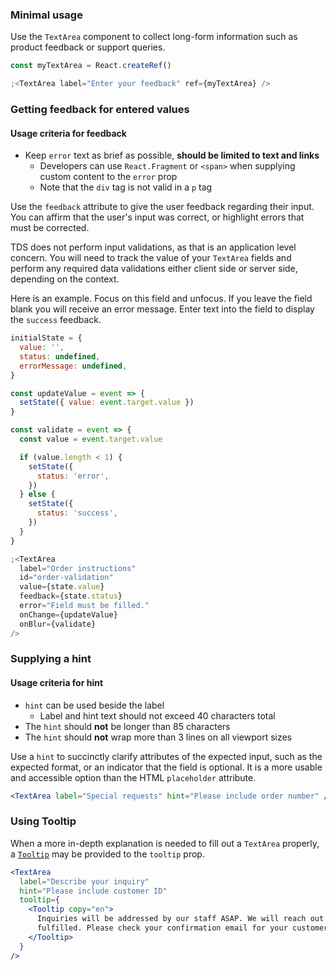 ### Minimal usage

Use the `TextArea` component to collect long-form information such as product feedback or support queries.

```jsx
const myTextArea = React.createRef()

;<TextArea label="Enter your feedback" ref={myTextArea} />
```

### Getting feedback for entered values

#### Usage criteria for feedback

- Keep `error` text as brief as possible, **should be limited to text and links**
  - Developers can use `React.Fragment` or `<span>` when supplying custom content to the `error` prop
  - Note that the `div` tag is not valid in a `p` tag

Use the `feedback` attribute to give the user feedback regarding their input. You can affirm that the user's input
was correct, or highlight errors that must be corrected.

TDS does not perform input validations, as that is an application level concern. You will need to track the value of your
`TextArea` fields and perform any required data validations either client side or server side, depending on the context.

Here is an example. Focus on this field and unfocus. If you leave the field blank you will receive an error message. Enter text into the field to display the `success` feedback.

```jsx
initialState = {
  value: '',
  status: undefined,
  errorMessage: undefined,
}

const updateValue = event => {
  setState({ value: event.target.value })
}

const validate = event => {
  const value = event.target.value

  if (value.length < 1) {
    setState({
      status: 'error',
    })
  } else {
    setState({
      status: 'success',
    })
  }
}

;<TextArea
  label="Order instructions"
  id="order-validation"
  value={state.value}
  feedback={state.status}
  error="Field must be filled."
  onChange={updateValue}
  onBlur={validate}
/>
```

### Supplying a hint

#### Usage criteria for hint

- `hint` can be used beside the label
  - Label and hint text should not exceed 40 characters total
- The `hint` should **not** be longer than 85 characters
- The `hint` should **not** wrap more than 3 lines on all viewport sizes

Use a `hint` to succinctly clarify attributes of the expected input, such as the expected format, or an indicator
that the field is optional. It is a more usable and accessible option than the HTML `placeholder` attribute.

```jsx
<TextArea label="Special requests" hint="Please include order number" />
```

### Using Tooltip

When a more in-depth explanation is needed to fill out a `TextArea` properly, a [`Tooltip`](#!/Tooltip) may be provided to the `tooltip` prop.

```jsx
<TextArea
  label="Describe your inquiry"
  hint="Please include customer ID"
  tooltip={
    <Tooltip copy="en">
      Inquiries will be addressed by our staff ASAP. We will reach out if the query cannot be
      fulfilled. Please check your confirmation email for your customer ID.
    </Tooltip>
  }
/>
```
